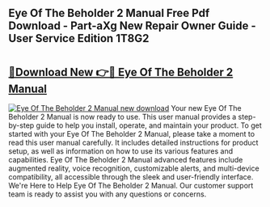 ## Eye Of The Beholder 2 Manual Free Pdf Download - Part-aXg New Repair Owner Guide - User Service Edition 1T8G2

# <h2><a href="http://cf25941.oget.top/?id=Eye+Of+The+Beholder+2+Manual">🔗Download New 👉🔴 Eye Of The Beholder 2 Manual</a></h2>

[![Eye Of The Beholder 2 Manual new download](https://i.imgur.com/5g1atiW.png)](http://cf25941.oget.top/?id=Eye+Of+The+Beholder+2+Manual)
Your new Eye Of The Beholder 2 Manual is now ready to use. This user manual provides a step-by-step guide to help you install, operate, and maintain your product. To get started with your Eye Of The Beholder 2 Manual, please take a moment to read this user manual carefully. It includes detailed instructions for product setup, as well as information on how to use its various features and capabilities. Eye Of The Beholder 2 Manual advanced features include augmented reality, voice recognition, customizable alerts, and multi-device compatibility, all accessible through the sleek and user-friendly interface. We're Here to Help Eye Of The Beholder 2 Manual. Our customer support team is ready to assist you with any questions or concerns.
